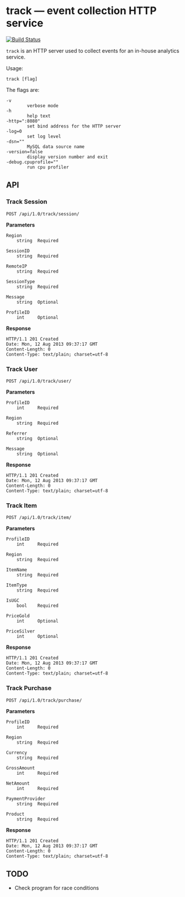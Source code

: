 # track — event collection HTTP service

[![Build Status](https://travis-ci.org/simonz05/track.png?branch=master)](https://travis-ci.org/simonz05/track)

`track` is an HTTP server used to collect events for an
in-house analytics service.

Usage:

    track [flag]

The flags are:

    -v
            verbose mode
    -h
            help text
    -http=":8080"
            set bind address for the HTTP server
    -log=0
            set log level
    -dsn=""
            MySQL data source name
    -version=false
            display version number and exit
    -debug.cpuprofile=""
            run cpu profiler

## API

### Track Session

    POST /api/1.0/track/session/

**Parameters**

    Region      
        string  Required

    SessionID   
        string  Required

    RemoteIP    
        string  Required

    SessionType
        string  Required

    Message
        string  Optional

    ProfileID   
        int     Optional

**Response**

    HTTP/1.1 201 Created
    Date: Mon, 12 Aug 2013 09:37:17 GMT
    Content-Length: 0
    Content-Type: text/plain; charset=utf-8

### Track User

    POST /api/1.0/track/user/

**Parameters**

    ProfileID   
        int     Required

    Region      
        string  Required

    Referrer    
        string  Optional

    Message
        string  Optional

**Response**

    HTTP/1.1 201 Created
    Date: Mon, 12 Aug 2013 09:37:17 GMT
    Content-Length: 0
    Content-Type: text/plain; charset=utf-8

### Track Item

    POST /api/1.0/track/item/

**Parameters**

    ProfileID   
        int     Required

    Region      
        string  Required

    ItemName    
        string  Required

    ItemType    
        string  Required

    IsUGC    
        bool    Required

    PriceGold    
        int     Optional

    PriceSilver    
        int     Optional

**Response**

    HTTP/1.1 201 Created
    Date: Mon, 12 Aug 2013 09:37:17 GMT
    Content-Length: 0
    Content-Type: text/plain; charset=utf-8


### Track Purchase

    POST /api/1.0/track/purchase/

**Parameters**

    ProfileID   
        int     Required

    Region      
        string  Required

    Currency    
        string  Required

    GrossAmount    
        int     Required

    NetAmount    
        int     Required

    PaymentProvider    
        string  Required

    Product    
        string  Required

**Response**

    HTTP/1.1 201 Created
    Date: Mon, 12 Aug 2013 09:37:17 GMT
    Content-Length: 0
    Content-Type: text/plain; charset=utf-8

## TODO

- Check program for race conditions
